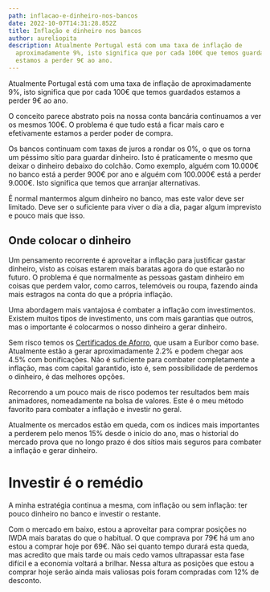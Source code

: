 ```yaml
---
path: inflacao-e-dinheiro-nos-bancos
date: 2022-10-07T14:31:28.852Z
title: Inflação e dinheiro nos bancos
author: aureliopita
description: Atualmente Portugal está com uma taxa de inflação de
  aproximadamente 9%, isto significa que por cada 100€ que temos guardados
  estamos a perder 9€ ao ano.
---
```



Atualmente Portugal está com uma taxa de inflação de aproximadamente 9%, isto significa que por cada 100€ que temos guardados estamos a perder 9€ ao ano.

O conceito parece abstrato pois na nossa conta bancária continuamos a ver os mesmos 100€. O problema é que tudo está a ficar mais caro e efetivamente estamos a perder poder de compra.

Os bancos continuam com taxas de juros a rondar os 0%, o que os torna um péssimo sítio para guardar dinheiro. Isto é praticamente o mesmo que deixar o dinheiro debaixo do colchão. Como exemplo, alguém com 10.000€ no banco está a perder 900€ por ano e alguém com 100.000€ está a perder 9.000€. Isto significa que temos que arranjar alternativas.

É normal mantermos algum dinheiro no banco, mas este valor deve ser limitado. Deve ser o suficiente para viver o dia a dia, pagar algum imprevisto e pouco mais que isso.

## Onde colocar o dinheiro

Um pensamento recorrente é aproveitar a inflação para justificar gastar dinheiro, visto as coisas estarem mais baratas agora do que estarão no futuro. O problema é que normalmente as pessoas gastam dinheiro em coisas que perdem valor, como carros, telemóveis ou roupa, fazendo ainda mais estragos na conta do que a própria inflação.

Uma abordagem mais vantajosa é combater a inflação com investimentos. Existem muitos tipos de investimento, uns com mais garantias que outros, mas o importante é colocarmos o nosso dinheiro a gerar dinheiro.

Sem risco temos os [Certificados de Aforro](https://www.ctt.pt/particulares/dinheiro-e-seguros/poupar-investir/certificados-de-aforro), que usam a Euribor como base. Atualmente estão a gerar aproximadamente 2.2% e podem chegar aos 4.5% com bonificações. Não é suficiente para combater completamente a inflação, mas com capital garantido, isto é, sem possibilidade de perdemos o dinheiro, é das melhores opções.

Recorrendo a um pouco mais de risco podemos ter resultados bem mais animadores, nomeadamente na bolsa de valores. Este é o meu método favorito para combater a inflação e investir no geral.

Atualmente os mercados estão em queda, com os índices mais importantes a perderem pelo menos 15% desde o início do ano, mas o historial do mercado prova que no longo prazo é dos sítios mais seguros para combater a inflação e gerar dinheiro.

# Investir é o remédio

A minha estratégia continua a mesma, com inflação ou sem inflação: ter pouco dinheiro no banco e investir o restante.

Com o mercado em baixo, estou a aproveitar para comprar posições no IWDA mais baratas do que o habitual. O que comprava por 79€ há um ano estou a comprar hoje por 69€. 
Não sei quanto tempo durará esta queda, mas acredito que mais tarde ou mais cedo vamos ultrapassar esta fase difícil e a economia voltará a brilhar. Nessa altura as posições que estou a comprar hoje serão ainda mais valiosas pois foram compradas com 12% de desconto.


